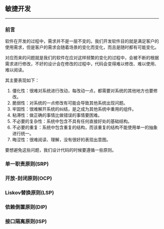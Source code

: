 
## 敏捷开发

---

### 前言

软件在开发的过程中，需求并不是一层不变的。我们开发软件目的就是满足客户的使用需求，但是客户的需求会随着场景的变化而变化，而且是随时都有可能变化。  

对应而来的问题就是我们的软件在应对这样频繁的变化的过程中，会被不断的根据需求进行修改，不好的设计会在修改的过程中，代码会变得难以修改、难以使用、难以阅读。  

其主要表现如下： 

1. 僵化性：很难对系统进行改动，每改动一点，都需要对系统的其他地方也要修改。
2. 脆弱性：对系统的一点修改有可能会导致其他系统出现问题。
3. 牢固性：很难解开系统的纠结，是之成为其他系统中重用的组件。
4. 粘滞性：做正确的事情比做错误的事情要困难。
5. 不必要的复杂性：系统中包含不具有任何直接好处的基础结构。
6. 不必要的重复：系统中包含重复的结构，而该重复的结构不能使用单一的抽象进行统一。
7. 晦涩性：很难阅读、理解，没有很好的表现出意图。  
  
要想避免这些问题，我们设计代码的时候要遵循一些原则。  

### 单一职责原则(SRP)

### 开放-封闭原则(OCP)

### Liskov替换原则(LSP)

### 依赖倒置原则(DIP)

### 接口隔离原则(ISP)

